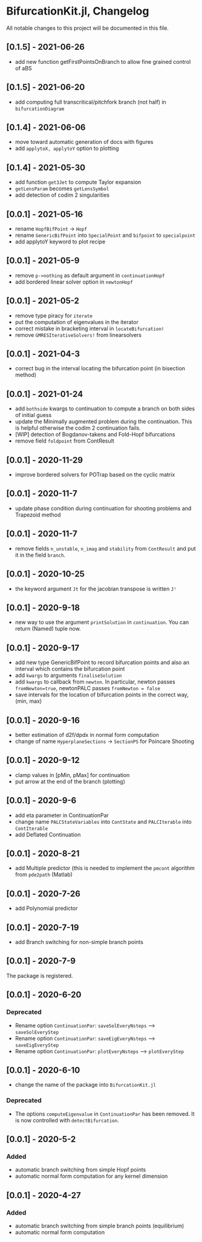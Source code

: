BifurcationKit.jl, Changelog
========================

All notable changes to this project will be documented in this file.

## [0.1.5] - 2021-06-26
- add new function getFirstPointsOnBranch to allow fine grained control of aBS

## [0.1.5] - 2021-06-20
- add computing full transcritical/pitchfork branch (not half) in `bifurcationDiagram`

## [0.1.4] - 2021-06-06
- move toward automatic generation of docs with figures
- add `applytoX, applytoY` option to plotting

## [0.1.4] - 2021-05-30
- add function `get3Jet` to compute Taylor expansion
- `getLensParam` becomes `getLensSymbol`
- add detection of codim 2 singularities

## [0.0.1] - 2021-05-16
- rename `HopfBifPoint` -> `Hopf`
- rename `GenericBifPoint` into `SpecialPoint` and `bifpoint` to `specialpoint`
- add applytoY keyword to plot recipe

## [0.0.1] - 2021-05-9
- remove `p->nothing` as default argument in `continuationHopf`
- add bordered linear solver option in `newtonHopf`

## [0.0.1] - 2021-05-2
- remove type piracy for `iterate`
- put the computation of eigenvalues in the iterator
- correct mistake in bracketing interval in `locateBifurcation!`
- remove `GMRESIterativeSolvers!` from linearsolvers

## [0.0.1] - 2021-04-3
- correct bug in the interval locating the bifurcation point (in bisection method)

## [0.0.1] - 2021-01-24
- add `bothside` kwargs to continuation to compute a branch on both sides of initial guess
- update the Minimally augmented problem during the continuation. This is helpful otherwise the codim 2 continuation fails.
- [WIP] detection of Bogdanov-takens and Fold-Hopf bifurcations
- remove field `foldpoint` from ContResult

## [0.0.1] - 2020-11-29
- improve bordered solvers for POTrap based on the cyclic matrix

## [0.0.1] - 2020-11-7
- update phase condition during continuation for shooting problems and Trapezoid method
	
## [0.0.1] - 2020-11-7
- remove fields `n_unstable`, `n_imag` and `stability` from `ContResult` and put it in the field `branch`.

## [0.0.1] - 2020-10-25
- the keyword argument `Jt` for the jacobian transpose is written `Jᵗ`

## [0.0.1] - 2020-9-18
- new way to use the argument `printSolution` in `continuation`. You can return (Named) tuple now.

## [0.0.1] - 2020-9-17
- add new type GenericBifPoint to record bifurcation points and also an interval which contains the bifurcation point
- add `kwargs` to arguments `finaliseSolution`
- add `kwargs` to callback from `newton`. In particular, newton passes `fromNewton=true`, newtonPALC passes `fromNewton = false`
- save intervals for the location of bifurcation points in the correct way, (min, max)

## [0.0.1] - 2020-9-16
- better estimation of d2f/dpdx in normal form computation
- change of name `HyperplaneSections` -> `SectionPS` for Poincare Shooting

## [0.0.1] - 2020-9-12
- clamp values in [pMin, pMax] for continuation
- put arrow at the end of the branch (plotting)

## [0.0.1] - 2020-9-6
- add eta parameter in ContinuationPar 
- change name `PALCStateVariables` into `ContState` and `PALCIterable` into `ContIterable`
- add Deflated Continuation

## [0.0.1] - 2020-8-21
- add Multiple predictor (this is needed to implement the `pmcont` algorithm from `pde2path` (Matlab)

## [0.0.1] - 2020-7-26
- add Polynomial predictor

## [0.0.1] - 2020-7-19
- add Branch switching for non-simple branch points

## [0.0.1] - 2020-7-9
The package is registered.

## [0.0.1] - 2020-6-20

### Deprecated

- Rename option `ContinuationPar`: `saveSolEveryNsteps` --> `saveSolEveryStep`
- Rename option `ContinuationPar`: `saveEigEveryNsteps` --> `saveEigEveryStep`
- Rename option `ContinuationPar`: `plotEveryNsteps` --> `plotEveryStep` 

## [0.0.1] - 2020-6-10

- change the name of the package into `BifurcationKit.jl`

### Deprecated

- The options `computeEigenvalue` in `ContinuationPar` has been removed. It is now controlled with `detectBifurcation`.

## [0.0.1] - 2020-5-2


### Added

- automatic branch switching from simple Hopf points 
- automatic normal form computation for any kernel dimension


## [0.0.1] - 2020-4-27


### Added

- automatic branch switching from simple branch points (equilibrium)
- automatic normal form computation 

